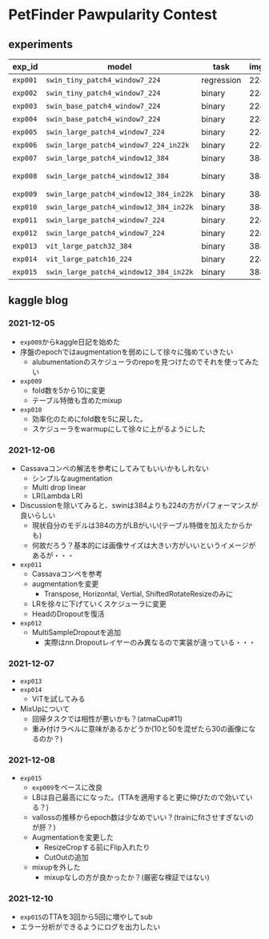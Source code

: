 # PetFinder Pawpularity Contest
## experiments
| exp_id | model | task | img_size | CV | Public | Memo |
| --- | --- | --- | --- | --- | --- | --- |
| `exp001` | `swin_tiny_patch4_window7_224` | regression | 224 | - | 18.62484
| `exp002` | `swin_tiny_patch4_window7_224` | binary | 224 | - | 18.44126
| `exp003` | `swin_base_patch4_window7_224` | binary | 224 | - | - |
| `exp004` | `swin_base_patch4_window7_224` | binary | 224 | - | 18.23485
| `exp005` | `swin_large_patch4_window7_224` | binary | 224 | - | 18.09551
| `exp006` | `swin_large_patch4_window7_224_in22k` | binary | 224 | - | 18.10436
| `exp007` | `swin_large_patch4_window12_384` | binary | 384 | - | 18.05763
| `exp008` | `swin_large_patch4_window12_384` | binary | 384 | - | 17.96711 (17.96861) | (TTA)
| `exp009` | `swin_large_patch4_window12_384_in22k` | binary | 384 | - | 17.96142
| `exp010` | `swin_large_patch4_window12_384_in22k` | binary | 384 | - | 18.04634
| `exp011` | `swin_large_patch4_window7_224` | binary | 224 | - | 18.14715
| `exp012` | `swin_large_patch4_window7_224` | binary | 224 | - | 18.12262
| `exp013` | `vit_large_patch32_384` | binary | 384 | - | 18.42981
| `exp014` | `vit_large_patch16_224` | binary | 224 | - | 18.17882
| `exp015` | `swin_large_patch4_window12_384_in22k` | binary | 384 | - | 17.91612(17.88841)

## kaggle blog
### 2021-12-05
- `exp009`からkaggle日記を始めた
- 序盤のepochではaugmentationを弱めにして徐々に強めていきたい
    - alubumentationのスケジューラのrepoを見つけたのでそれを使ってみたい
- `exp009`
    - fold数を5から10に変更
    - テーブル特徴も含めたmixup
- `exp010`
    - 効率化のためにfold数を5に戻した。
    - スケジューラをwarmupにして徐々に上がるようにした
### 2021-12-06
- Cassavaコンペの解法を参考にしてみてもいいかもしれない
    - シンプルなaugmentation
    - Multi drop linear
    - LR(Lambda LR)
- Discussionを除いてみると、swinは384よりも224の方がパフォーマンスが良いらしい
    - 現状自分のモデルは384の方がLBがいい(テーブル特徴を加えたからかも)
    - 何故だろう？基本的には画像サイズは大きい方がいいというイメージがあるが・・・
- `exp011`
    - Cassavaコンペを参考
    - augmentationを変更
        - Transpose, Horizontal, Vertial, ShiftedRotateResizeのみに
    - LRを徐々に下げていくスケジューラに変更
    - HeadのDropoutを復活
- `exp012`
    - MultiSampleDropoutを追加
        - 実際はnn.Dropoutレイヤーのみ異なるので実装が違っている・・・
### 2021-12-07
- `exp013`
- `exp014`
    - ViTを試してみる
- MixUpについて
    - 回帰タスクでは相性が悪いかも？(atmaCup#11)
    - 重み付けラベルに意味があるかどうか(10と50を混ぜたら30の画像になるのか？)
### 2021-12-08
- `exp015`
    - `exp009`をベースに改良
    - LBは自己最高にになった。(TTAを適用すると更に伸びたので効いている？)
    - vallossの推移からepoch数は少なめでいい？(trainにfitさせすぎないのが肝？)
    - Augmentationを変更した
        - ResizeCropする前にFlip入れたり
        - CutOutの追加
    - mixupを外した
        - mixupなしの方が良かったか？(厳密な検証ではない)
### 2021-12-10
- `exp015`のTTAを3回から5回に増やしてsub
- エラー分析ができるようにログを出力したい
